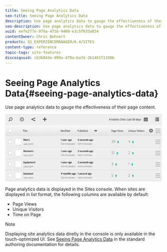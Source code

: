 ```yaml
---
title: Seeing Page Analytics Data
seo-title: Seeing Page Analytics Data
description: Use page analytics data to gauge the effectiveness of their page content.
seo-description: Use page analytics data to gauge the effectiveness of their page content.
uuid: eefe277e-979a-475b-9460-e3c5f633a034
contentOwner: Chris Bohnert
products: SG_EXPERIENCEMANAGER/6.4/SITES
content-type: reference
topic-tags: site-features
discoiquuid: cb3b843e-999a-479a-ba7d-2b1461f1198b
---
```


# Seeing Page Analytics Data{#seeing-page-analytics-data}

Use page analytics data to gauge the effectiveness of their page content.

![](assets/chlimage_1-111.png)

Page analytics data is displayed in the Sites console. When sites are displayed in list format, the following columns are available by default:

* Page Views
* Unique Visitors
* Time on Page

>[!NOTE]
>
>Displaying site analytics data diretly in the console is only available in the touch-optimized UI. See [Seeing Page Analytics Data](../../../sites/authoring/using/pa-using.md) in the standard authoring documentation for details.

